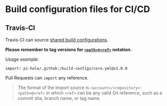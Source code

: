 # Build configuration files for CI/CD

## Travis-CI

Travis-CI can source [shared build configurations](https://docs.travis-ci.com/user/build-config-imports/).

**Please remember to tag versions for [`<path>@<ref>`](https://docs.travis-ci.com/user/build-config-imports/#importing-specific-versions-of-configs) notation.**

*Usage example:*  

```plain
import: pi-hole/.github:/build-configs/core.yml@v1.0.0
```

Pull Requests can `import` any reference.
>The format of the import source is `<account>/<repository>:<path>@<ref>` in which `<ref>` can be any valid Git reference, such as a commit sha, branch name, or tag name.
